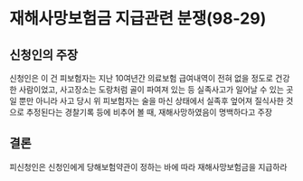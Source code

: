# 재해사망보험금 지급관련 분쟁(98-29)

## 신청인의 주장
신청인은 이 건 피보험자는 지난 10여년간 의료보험 급여내역이 전혀 없을 정도로 건강한 사람이었고, 사고장소는 도랑처럼 골이 파여져 있는 등 실족사고가 일어날 수 있는 곳일 뿐만 아니라 사고 당시 위 피보험자는 술을 마신 상태에서 실족후 엎어져 질식사한 것으로 추정된다는 경찰기록 등에 비추어 볼 때, 재해사망하였음이 명백하다고 주장

## 결론
피신청인은 신청인에게 당해보험약관이 정하는 바에 따라 재해사망보험금을 지급하라